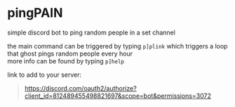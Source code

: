 # pingPAIN
simple discord bot to ping random people in a set channel

the main command can be triggered by typing `p]plink` which
triggers a loop that ghost pings random people every hour               
more info can be found by typing `p]help`

link to add to your server:
>https://discord.com/oauth2/authorize?client_id=812489455498821697&scope=bot&permissions=3072


